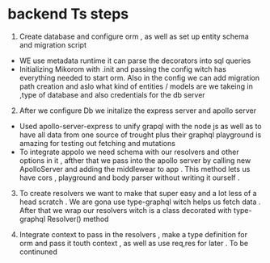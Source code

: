 # backend Ts steps

1. Create database and configure orm , as well as set up entity schema and migration script

- WE use metadata runtime it can parse the decorators into sql queries
- Initializing Mikorom with .init and passing the config witch has everything needed to start orm. Also in the config we can add migration path creation and aslo what kind of entities / models are we takeing in ,type of database and also credentials for the db server

2. After we configure Db we initalize the express server and apollo server

- Used apollo-server-express to unify grapql with the node js as well as to have all data from one source of trought plus their graphql playground is amazing for testing out fetching and mutations
- To integrate appolo we need schema with our resolvers and other options in it , afther that we pass into the apollo server by calling new ApolloServer and adding the middlewear to app . This method lets us have cors , playground and body parser without writing it ourself .

3. To create resolvers we want to make that super easy and a lot less of a head scratch . We are gona use type-graphql witch helps us fetch data . After that we wrap our resolvers witch is a class decorated with type-graphql Resolver() method

4. Integrate context to pass in the resolvers , make a type definition for orm and pass it touth context , as well as use req,res for later . To be continuned
